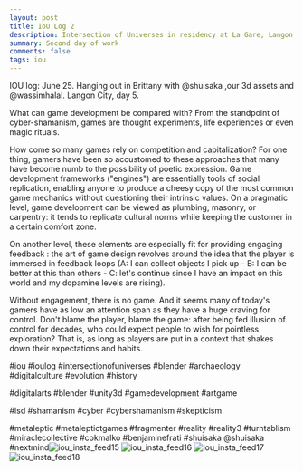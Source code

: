 ```yaml
---
layout: post
title: IoU Log 2
description: Intersection of Universes in residency at La Gare, Langon (French Brittany).
summary: Second day of work
comments: false
tags: iou
---
```


IOU log: June 25. Hanging out in Brittany with @shuisaka ,our 3d assets and @wassimhalal. Langon City, day 5.

What can game development be compared with? From the standpoint of cyber-shamanism, games are thought experiments, life experiences or even magic rituals.

How come so many games rely on competition and capitalization? For one thing, gamers have been so accustomed to these approaches that many have become numb to the possibility of poetic expression. Game development frameworks ("engines") are essentially tools of social replication, enabling anyone to produce a cheesy copy of the most common game mechanics without questioning their intrinsic values. On a pragmatic level, game development can be viewed as plumbing, masonry, or carpentry: it tends to replicate cultural norms while keeping the customer in a certain comfort zone.

On another level, these elements are especially fit for providing engaging feedback : the art of game design revolves around the idea that the player is immersed in feedback loops (A: I can collect objects I pick up - B: I can be better at this than others - C: let's continue since I have an impact on this world and my dopamine levels are rising).

Without engagement, there is no game. And it seems many of today's gamers have as low an attention span as they have a huge craving for control. Don't blame the player, blame the game: after being fed illusion of control for decades, who could expect people to wish for pointless exploration? That is, as long as players are put in a context that shakes down their expectations and habits.

#iou #ioulog #intersectionofuniverses #blender #archaeology #digitalculture #evolution #history

#digitalarts #blender #unity3d #gamedevelopment #artgame

#lsd #shamanism #cyber #cybershamanism #skepticism

#metaleptic #metaleptictgames #fragmenter #reality #reality3 #turntablism #miraclecollective #cokmalko #benjaminefrati #shuisaka @shuisaka #nextmind![iou_insta_feed15](https://user-images.githubusercontent.com/62580419/123885585-046f1f80-d94e-11eb-9b8c-128f45492414.jpg)
![iou_insta_feed16](https://user-images.githubusercontent.com/62580419/123885588-0638e300-d94e-11eb-82e2-64fd577c6dfb.jpg)
![iou_insta_feed17](https://user-images.githubusercontent.com/62580419/123885589-06d17980-d94e-11eb-8c07-0d636e294748.jpg)
![iou_insta_feed18](https://user-images.githubusercontent.com/62580419/123885592-076a1000-d94e-11eb-88c3-b266b0719213.jpg)
